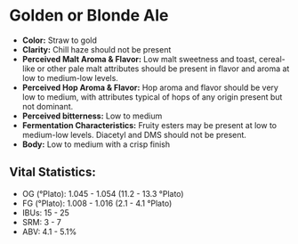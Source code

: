 # Golden or Blonde Ale

- **Color:** Straw to gold
- **Clarity:** Chill haze should not be present
- **Perceived Malt Aroma & Flavor:** Low malt sweetness and toast, cereal-like or other pale malt attributes should be present in flavor and aroma at low to medium-low levels.
- **Perceived Hop Aroma & Flavor:** Hop aroma and flavor should be very low to medium, with attributes typical of hops of any origin present but not dominant.
- **Perceived bitterness:** Low to medium
- **Fermentation Characteristics:** Fruity esters may be present at low to medium-low levels. Diacetyl and DMS should not be present.
- **Body:** Low to medium with a crisp finish

## Vital Statistics:

- OG (°Plato): 1.045 - 1.054 (11.2 - 13.3 °Plato)
- FG (°Plato): 1.008 - 1.016 (2.1 - 4.1 °Plato)
- IBUs: 15 - 25
- SRM: 3 - 7
- ABV: 4.1 - 5.1% 
